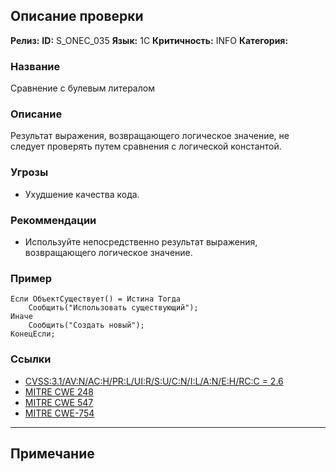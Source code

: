 ## Описание проверки
**Релиз:**
**ID:** S_ONEC_035
**Язык:** 1С
**Критичность:** INFO
**Категория:** 

### Название 
Сравнение с булевым литералом
### Описание 
Результат выражения, возвращающего логическое значение, не следует проверять путем сравнения с логической константой.

### Угрозы 
- Ухудшение качества кода.
### Рекоммендации 
- Используйте непосредственно результат выражения, возвращающего логическое значение.
### Пример 
``` 
Если ОбъектСуществует() = Истина Тогда
	Сообщить("Использовать существующий");
Иначе
	Сообщить("Создать новый");
КонецЕсли;
``` 
### Ссылки
- [CVSS:3.1/AV:N/AC:H/PR:L/UI:R/S:U/C:N/I:L/A:N/E:H/RC:C = 2.6](https://www.first.org/cvss/calculator/3.1#CVSS:3.1/AV:N/AC:H/PR:L/UI:R/S:U/C:N/I:L/A:N/E:H/RC:C)
- [MITRE CWE 248](https://cwe.mitre.org/data/definitions/248.html)
- [MITRE CWE 547](https://cwe.mitre.org/data/definitions/547.html)
- [MITRE CWE-754](https://cwe.mitre.org/data/definitions/754.html)

---
## Примечание
